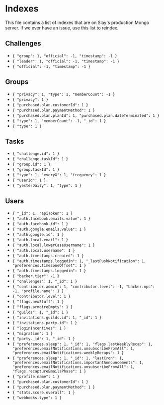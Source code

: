 # Indexes

This file contains a list of indexes that are on Slay's production Mongo server. If we ever have an issue, use this list to reindex.

## Challenges
 - `{ "group": 1, "official": -1, "timestamp": -1 }`
 - `{ "leader": 1, "official": -1, "timestamp": -1 }`
 - `{ "official": -1, "timestamp": -1 }`

## Groups
 - `{ "privacy": 1, "type": 1, "memberCount": -1 }`
 - `{ "privacy": 1 }`
 - `{ "purchased.plan.customerId": 1 }`
 - `{ "purchased.plan.paymentMethod": 1 }`
 - `{ "purchased.plan.planId": 1, "purchased.plan.dateTerminated": 1 }`
 - `{ "type": 1, "memberCount": -1, "_id": 1 }`
 - `{ "type": 1 }`

## Tasks
 - `{ "challenge.id": 1 }`
 - `{ "challenge.taskId": 1 }`
 - `{ "group.id": 1 }`
 - `{ "group.taskId": 1 }`
 - `{ "type": 1, "everyX": 1, "frequency": 1 }`
 - `{ "userId": 1 }`
 - `{ "yesterDaily": 1, "type": 1 }`

## Users
 - `{ "_id": 1, "apiToken": 1 }`
 - `{ "auth.facebook.emails.value": 1 }`
 - `{ "auth.facebook.id": 1 }`
 - `{ "auth.google.emails.value": 1 }`
 - `{ "auth.google.id": 1 }`
 - `{ "auth.local.email": 1 }`
 - `{ "auth.local.lowerCaseUsername": 1 }`
 - `{ "auth.local.username": 1 }`
 - `{ "auth.timestamps.created": 1 }`
 - `{ "auth.timestamps.loggedin": 1, "_lastPushNotification": 1, "preferences.timezoneOffset": 1 }`
 - `{ "auth.timestamps.loggedin": 1 }`
 - `{ "backer.tier": -1 }`
 - `{ "challenges": 1, "_id": 1 }`
 - `{ "contributor.admin": 1, "contributor.level": -1, "backer.npc": -1, "profile.name": 1 }`
 - `{ "contributor.level": 1 }`
 - `{ "flags.newStuff": 1 }`
 - `{ "flags.armoireEmpty": 1 }`
 - `{ "guilds": 1, "_id": 1 }`
 - `{ "invitations.guilds.id": 1, "_id": 1 }`
 - `{ "invitations.party.id": 1 }`
 - `{ "loginIncentives": 1 }`
 - `{ "migration": 1 }`
 - `{ "party._id": 1, "_id": 1 }`
 - `{ "preferences.sleep": 1, "_id": 1, "flags.lastWeeklyRecap": 1, "preferences.emailNotifications.unsubscribeFromAll": 1, "preferences.emailNotifications.weeklyRecaps": 1 }`
 - `{ "preferences.sleep": 1, "_id": 1, "lastCron": 1, "preferences.emailNotifications.importantAnnouncements": 1, "preferences.emailNotifications.unsubscribeFromAll": 1, "flags.recaptureEmailsPhase": 1 }`
 - `{ "profile.name": 1 }`
 - `{ "purchased.plan.customerId": 1 }`
 - `{ "purchased.plan.paymentMethod": 1 }`
 - `{ "stats.score.overall": 1 }`
 - `{ "webhooks.type": 1 }`
